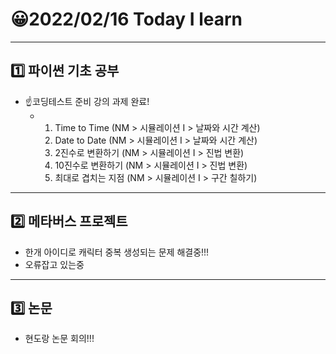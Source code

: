 # 😀2022/02/16 Today I learn
-------------------------
## 1️⃣ 파이썬 기초 공부
  * ☝️코딩테스트 준비 강의 과제 완료!
    * 1. Time to Time (NM >  시뮬레이션 I > 날짜와 시간 계산)
      2. Date to Date (NM >  시뮬레이션 I > 날짜와 시간 계산)
      3. 2진수로 변환하기 (NM >  시뮬레이션 I > 진법 변환)
      4. 10진수로 변환하기 (NM >  시뮬레이션 I > 진법 변환)
      5. 최대로 겹치는 지점 (NM >  시뮬레이션 I > 구간 칠하기)
------------------------
## 2️⃣ 메타버스 프로젝트
  * 한개 아이디로 캐릭터 중복 생성되는 문제 해결중!!!
  * 오류잡고 있는중
----------------------------
## 3️⃣ 논문
  * 현도랑 논문 회의!!!
